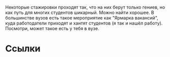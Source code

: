 Некоторые стажировки проходят так, что на них берут только гениев, но как путь для многих студентов шикарный. Можно найти хорошее. 
В большинстве вузов есть такое мероприятие как "Ярмарка вакансий", куда работодатели приходят и хантят студентов (я так и нашёл работу). Посмотри, может такое есть у тебя в вузе.

# Ссылки
